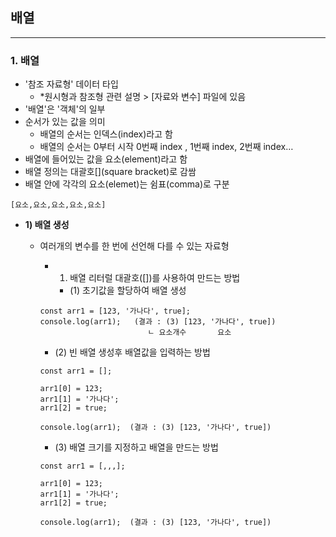 ## 배열
-----
### 1. 배열 ###
* '참조 자료형' 데이터 타입 
  - *원시형과 참조형 관련 설명 > [자료와 변수] 파일에 있음
* '배열'은 '객체'의 일부
* 순서가 있는 값을 의미
  - 배열의 순서는 인덱스(index)라고 함
  - 배열의 순서는 0부터 시작 0번째 index , 1번째 index, 2번째 index…
* 배열에 들어있는 값을 요소(element)라고 함
* 배열 정의는 대괄호[](square bracket)로 감쌈
* 배열 안에 각각의 요소(elemet)는 쉼표(comma)로 구분
```
[요소,요소,요소,요소,요소]
```
* **1) 배열 생성**
  * 여러개의 변수를 한 번에 선언해 다를 수 있는 자료형
    - 1) 배열 리터럴 대괄호([])를 사용하여 만드는 방법

      - (1) 초기값을 할당하여 배열 생성

     ```
     const arr1 = [123, '가나다', true];
     console.log(arr1);   (결과 : (3) [123, '가나다', true])
                             ㄴ 요소개수       요소
     ``` 
      - (2) 빈 배열 생성후 배열값을 입력하는 방법

     ```
     const arr1 = [];

     arr1[0] = 123;
     arr1[1] = '가나다';
     arr1[2] = true;

     console.log(arr1);  (결과 : (3) [123, '가나다', true]) 
     ```

     - (3) 배열 크기를 지정하고 배열을 만드는 방법

     ```
     const arr1 = [,,,];

     arr1[0] = 123;
     arr1[1] = '가나다';
     arr1[2] = true;

     console.log(arr1);  (결과 : (3) [123, '가나다', true])
     ```